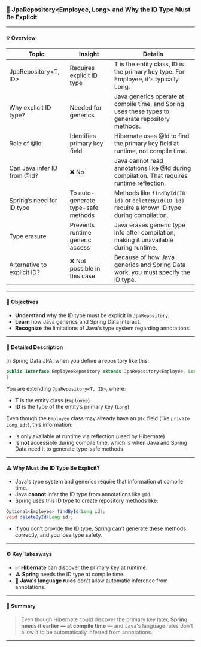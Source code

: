 ### :rocket: JpaRepository<Employee, Long> and Why the ID Type Must Be Explicit

---

#### :bulb: Overview

| **Topic** | **Insight** | **Details** |
|-----------|-------------|-------------|
| JpaRepository<T, ID> | Requires explicit ID type | T is the entity class, ID is the primary key type. For Employee, it's typically Long. |
| Why explicit ID type? | Needed for generics | Java generics operate at compile time, and Spring uses these types to generate repository methods. |
| Role of @Id | Identifies primary key field | Hibernate uses @Id to find the primary key field at runtime, not compile time. |
| Can Java infer ID from @Id? | :x: No | Java cannot read annotations like @Id during compilation. That requires runtime reflection. |
| Spring’s need for ID type | To auto-generate type-safe methods | Methods like `findById(ID id)` or `deleteById(ID id)` require a known ID type during compilation. |
| Type erasure | Prevents runtime generic access | Java erases generic type info after compilation, making it unavailable during runtime. |
| Alternative to explicit ID? | :x: Not possible in this case | Because of how Java generics and Spring Data work, you must specify the ID type. |

---

#### :dart: Objectives

- **Understand** why the ID type must be explicit in `JpaRepository`.
- **Learn** how Java generics and Spring Data interact.
- **Recognize** the limitations of Java's type system regarding annotations.

---

#### :brain: Detailed Description

In Spring Data JPA, when you define a repository like this:

```java
public interface EmployeeRepository extends JpaRepository<Employee, Long> {
}
```

You are extending `JpaRepository<T, ID>`, where:

- **T** is the entity class (`Employee`)
- **ID** is the type of the entity’s primary key (`Long`)

Even though the `Employee` class may already have an `@Id` field (like `private Long id;`), this information:

- Is only available at runtime via reflection (used by Hibernate)
- Is **not** accessible during compile time, which is when Java and Spring Data need it to generate type-safe methods

---

#### :warning: Why Must the ID Type Be Explicit?

- Java's type system and generics require that information at compile time.
- Java **cannot** infer the ID type from annotations like `@Id`.
- Spring uses this ID type to create repository methods like:

```java
Optional<Employee> findById(Long id);
void deleteById(Long id);
```

- If you don’t provide the ID type, Spring can’t generate these methods correctly, and you lose type safety.

---

#### :gear: Key Takeaways

- :white_check_mark: **Hibernate** can discover the primary key at runtime.
- :warning: **Spring** needs the ID type at compile time.
- :triangular_ruler: **Java's language rules** don't allow automatic inference from annotations.

---

#### :test_tube: Summary

> Even though Hibernate could discover the primary key later, **Spring needs it earlier — at compile time** — and Java's language rules don't allow it to be automatically inferred from annotations.

---